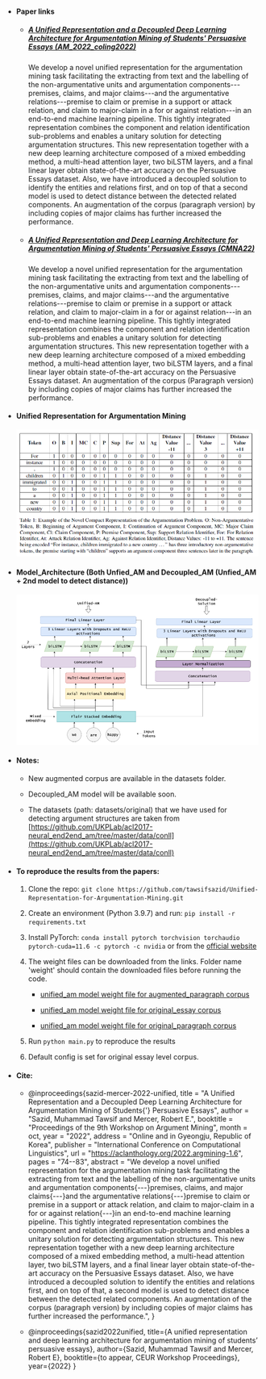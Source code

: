 * #### Paper links
   * ##### [A Unified Representation and a Decoupled Deep Learning Architecture for Argumentation Mining of Students' Persuasive Essays (AM_2022_coling2022)](https://aclanthology.org/2022.argmining-1.6/)
   
        We develop a novel unified representation for the argumentation mining task facilitating the extracting from text and the labelling of the non-argumentative units and argumentation components---premises, claims, and major claims---and the argumentative relations---premise to claim or premise in a support or attack relation, and claim to major-claim in a for or against relation---in an end-to-end machine learning pipeline. This tightly integrated representation combines the component and relation identification sub-problems and enables a unitary solution for detecting argumentation structures. This new representation together with a new deep learning architecture composed of a mixed embedding method, a multi-head attention layer, two biLSTM layers, and a final linear layer obtain state-of-the-art accuracy on the Persuasive Essays dataset. Also, we have introduced a decoupled solution to identify the entities and relations first, and on top of that a second model is used to detect distance between the detected related components. An augmentation of the corpus (paragraph version) by including copies of major claims has further increased the performance.  

    * ##### [A Unified Representation and Deep Learning Architecture for Argumentation Mining of Students' Persuasive Essays (CMNA22)](https://cmna-workshop.github.io/cmna22/programme/)

        We develop a novel unified representation for the argumentation mining task facilitating the extracting from text and the labelling of the non-argumentative units and argumentation components---premises, claims, and major claims---and the argumentative relations---premise to claim or premise in a support or attack relation, and claim to major-claim in a for or against relation---in an end-to-end machine learning pipeline. This tightly integrated representation combines the component and relation identification sub-problems and enables a unitary solution for detecting argumentation structures. This new representation together with a new deep learning architecture composed of a mixed embedding method, a multi-head attention layer, two biLSTM layers, and a final linear layer obtain state-of-the-art accuracy on the Persuasive Essays dataset. An augmentation of the corpus (Paragraph version) by including copies of major claims has further increased the performance.

* #### Unified Representation for Argumentation Mining

    ![unified_representation.png](unified_representation.png)


* #### Model_Architecture (Both Unfied_AM and Decoupled_AM (Unfied_AM + 2nd model to detect distance))

    ![unified_am.png](decoupled_am.png)



* #### Notes:

    * New augmented corpus are available in the datasets folder.

    * Decoupled_AM model will be available soon.
    
    * The datasets (path: datasets/original) that we have used for detecting argument structures are taken from [https://github.com/UKPLab/acl2017-neural_end2end_am/tree/master/data/conll](https://github.com/UKPLab/acl2017-neural_end2end_am/tree/master/data/conll)

* #### To reproduce the results from the papers:
    
    1. Clone the repo: `git clone https://github.com/tawsifsazid/Unified-Representation-for-Argumentation-Mining.git`
    
    2. Create an environment (Python 3.9.7) and run: `pip install -r requirements.txt`
    
    3. Install PyTorch: `conda install pytorch torchvision torchaudio pytorch-cuda=11.6 -c pytorch -c nvidia` or from the [official website](https://pytorch.org/get-started/locally/)
    
    4. The weight files can be downloaded from the links. Folder name 'weight' should contain the downloaded files before running the code.

        * [unified_am model weight file for augmented_paragraph corpus](https://mega.nz/file/EDsxEZzI#MMhMdCKZWgtKYOOf-MsSYkuzyyrSWxzEye4ekvKDRWA) 

        
        * [unified_am model weight file for original_essay corpus](https://mega.nz/file/0Wc1xCZL#ESfnk2tJIticQ97eYr_eJ0G1H-eZiMOG0ep8kgrFcK0)

        * [unified_am model weight file for original_paragraph corpus](https://mega.nz/file/BHUkmQhL#HvaqVf5Qs7gLaYm7RS2IY8TUhAOcZa4V8j4q00LUhww)

    5. Run `python main.py` to reproduce the results
    
    6. Default config is set for original essay level corpus. 

* #### Cite:

    *   @inproceedings{sazid-mercer-2022-unified,
            title = "A Unified Representation and a Decoupled Deep Learning Architecture for Argumentation Mining of Students{'} Persuasive Essays",
            author = "Sazid, Muhammad Tawsif  and
            Mercer, Robert E.",
            booktitle = "Proceedings of the 9th Workshop on Argument Mining",
            month = oct,
            year = "2022",
            address = "Online and in Gyeongju, Republic of Korea",
            publisher = "International Conference on Computational Linguistics",
            url = "https://aclanthology.org/2022.argmining-1.6",
            pages = "74--83",
            abstract = "We develop a novel unified representation for the argumentation mining task facilitating the extracting from text and the labelling of the non-argumentative units and argumentation components{---}premises, claims, and major claims{---}and the argumentative relations{---}premise to claim or premise in a support or attack relation, and claim to major-claim in a for or against relation{---}in an end-to-end machine learning pipeline. This tightly integrated representation combines the component and relation identification sub-problems and enables a unitary solution for detecting argumentation structures. This new representation together with a new deep learning architecture composed of a mixed embedding method, a multi-head attention layer, two biLSTM layers, and a final linear layer obtain state-of-the-art accuracy on the Persuasive Essays dataset. Also, we have introduced a decoupled solution to identify the entities and relations first, and on top of that, a second model is used to detect distance between the detected related components. An augmentation of the corpus (paragraph version) by including copies of major claims has further increased the performance.",
        }

    *   @inproceedings{sazid2022unified,
            title={A unified representation and deep learning architecture for argumentation mining of students’ persuasive essays},
            author={Sazid, Muhammad Tawsif and Mercer, Robert E},
            booktitle={to appear, CEUR Workshop Proceedings},
            year={2022}
        }

